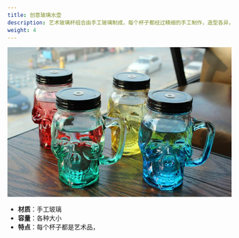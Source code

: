 ```yaml
---
title: 创意玻璃水壶
description: 艺术玻璃杯组合由手工玻璃制成，每个杯子都经过精细的手工制作，造型各异，具有独特的艺术美感。不仅适合日常使用，还是一份精美的礼品，可以展示在家中或办公室，增添雅致氛围。
weight: 4
---
```


![艺术玻璃杯组合](/assets/images/glass_cup_artistic.jpg)

- **材质**：手工玻璃
- **容量**：各种大小
- **特点**：每个杯子都是艺术品，